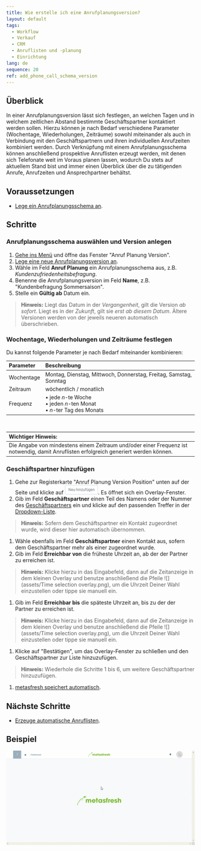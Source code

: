 ```yaml
---
title: Wie erstelle ich eine Anrufplanungsversion?
layout: default
tags:
  - Workflow
  - Verkauf
  - CRM
  - Anruflisten und -planung
  - Einrichtung
lang: de
sequence: 20
ref: add_phone_call_schema_version
---
```


## Überblick
In einer Anrufplanungsversion lässt sich festlegen, an welchen Tagen und in welchem zeitlichen Abstand bestimmte Geschäftspartner kontaktiert werden sollen. Hierzu können je nach Bedarf verschiedene Parameter (Wochentage, Wiederholungen, Zeiträume) sowohl miteinander als auch in Verbindung mit den Geschäftspartnern und ihren individuellen Anrufzeiten kombiniert werden. Durch Verknüpfung mit einem Anrufplanungsschema können anschließend prospektive Anruflisten erzeugt werden, mit denen sich Telefonate weit im Voraus planen lassen, wodurch Du stets auf aktuellem Stand bist und immer einen Überblick über die zu tätigenden Anrufe, Anrufzeiten und Ansprechpartner behältst.

## Voraussetzungen
- [Lege ein Anrufplanungsschema an](Anrufplanungsschema_anlegen).

## Schritte

### Anrufplanungsschema auswählen und Version anlegen
1. [Gehe ins Menü](Menu) und öffne das Fenster "Anruf Planung Version".
1. [Lege eine neue Anrufplanungsversion an](Neuer_Datensatz_Fenster_Webui).
1. Wähle im Feld **Anruf Planung** ein Anrufplanungsschema aus, z.B. *Kundenzufriedenheitsbefragung*.
1. Benenne die Anrufplanungsversion im Feld **Name**, z.B. "Kundenbefragung Sommersaison".
1. Stelle ein **Gültig ab** Datum ein.
 >**Hinweis:** Liegt das Datum in der *Vergangenheit*, gilt die Version *ab sofort*. Liegt es in der *Zukunft*, gilt sie *erst ab diesem Datum*. Ältere Versionen werden von der jeweils neueren automatisch überschrieben.

### Wochentage, Wiederholungen und Zeiträume festlegen
Du kannst folgende Parameter je nach Bedarf miteinander kombinieren:

| Parameter | Beschreibung |
| :--- | :--- |
| Wochentage | Montag, Dienstag, Mittwoch, Donnerstag, Freitag, Samstag, Sonntag |
| Zeitraum | wöchentlich / monatlich |
| Frequenz | • jede *n*-te Woche<br> • jeden *n*-ten Monat<br> • *n*-ter Tag des Monats |

<br>

| **Wichtiger Hinweis:** |
| :--- |
| Die Angabe von mindestens einem Zeitraum und/oder einer Frequenz ist notwendig, damit Anruflisten erfolgreich generiert werden können. |

### Geschäftspartner hinzufügen
1. Gehe zur Registerkarte "Anruf Planung Version Position" unten auf der Seite und klicke auf ![](assets/Neu_hinzufuegen_Button.png). Es öffnet sich ein Overlay-Fenster.
1. Gib im Feld **Geschäftspartner** einen Teil des Namens oder der Nummer des [Geschäftspartners](Neuer_Geschaeftspartner) ein und klicke auf den passenden Treffer in der [Dropdown-Liste](Keyboard_Shortcuts_Liste).
 >**Hinweis:** Sofern dem Geschäftspartner ein Kontakt zugeordnet wurde, wird dieser hier automatisch übernommen.

1. Wähle ebenfalls im Feld **Geschäftspartner** einen Kontakt aus, sofern dem Geschäftspartner mehr als einer zugeordnet wurde.
1. Gib im Feld **Erreichbar von** die früheste Uhrzeit an, ab der der Partner zu erreichen ist.
 >**Hinweis:** Klicke hierzu in das Eingabefeld, dann auf die Zeitanzeige in dem kleinen Overlay und benutze anschließend die Pfeile ![](assets/Time selection overlay.png), um die Uhrzeit Deiner Wahl einzustellen oder tippe sie manuell ein.

1. Gib im Feld **Erreichbar bis** die späteste Uhrzeit an, bis zu der der Partner zu erreichen ist.
 >**Hinweis:** Klicke hierzu in das Eingabefeld, dann auf die Zeitanzeige in dem kleinen Overlay und benutze anschließend die Pfeile ![](assets/Time selection overlay.png), um die Uhrzeit Deiner Wahl einzustellen oder tippe sie manuell ein.

1. Klicke auf "Bestätigen", um das Overlay-Fenster zu schließen und den Geschäftspartner zur Liste hinzuzufügen.
 >**Hinweis:** Wiederhole die Schritte 1 bis 6, um weitere Geschäftspartner hinzuzufügen.

1. [metasfresh speichert automatisch](Speicheranzeige).

## Nächste Schritte
- [Erzeuge automatische Anruflisten](Anruflisten_automatisch_generieren).

## Beispiel
![](assets/Anrufplanungsversion_erstellen.gif)
